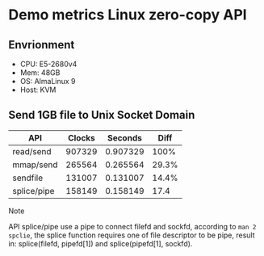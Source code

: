 # Demo metrics Linux zero-copy API

## Envrionment

- CPU: E5-2680v4
- Mem: 48GB
- OS: AlmaLinux 9
- Host: KVM

## Send 1GB file to Unix Socket Domain

| API         | Clocks | Seconds  | Diff  |
| ----------- | ------ | -------- | ----- |
| read/send   | 907329 | 0.907329 | 100%  |
| mmap/send   | 265564 | 0.265564 | 29.3% |
| sendfile    | 131007 | 0.131007 | 14.4% |
| splice/pipe | 158149 | 0.158149 | 17.4  |

> [!NOTE]
> API splice/pipe use a pipe to connect filefd and sockfd, according to `man 2 spclie`,
> the splice function requires one of file descriptor to be pipe, result in:
> splice(filefd, pipefd[1]) and splice(pipefd[1], sockfd).

